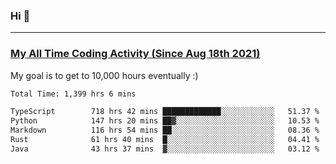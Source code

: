 ### Hi 🙂

---

### <a href="https://wakatime.com/@Eroxl">My All Time Coding Activity (Since Aug 18th 2021)</a>
My goal is to get to 10,000 hours eventually :)
<!--START_SECTION:waka-->

```txt
Total Time: 1,399 hrs 6 mins

TypeScript        718 hrs 42 mins █████████████░░░░░░░░░░░░   51.37 %
Python            147 hrs 20 mins ██▓░░░░░░░░░░░░░░░░░░░░░░   10.53 %
Markdown          116 hrs 54 mins ██░░░░░░░░░░░░░░░░░░░░░░░   08.36 %
Rust              61 hrs 40 mins  █░░░░░░░░░░░░░░░░░░░░░░░░   04.41 %
Java              43 hrs 37 mins  ▓░░░░░░░░░░░░░░░░░░░░░░░░   03.12 %
```

<!--END_SECTION:waka-->
